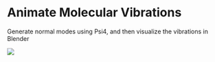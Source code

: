 # Animate Molecular Vibrations
Generate normal modes using Psi4, and then visualize the vibrations in Blender

![](https://github.com/MaxParadiz/AnimateMolecularVibrations/blob/main/water.gif)
